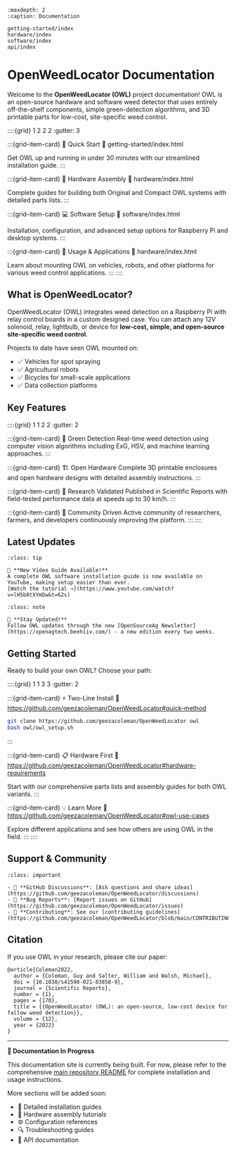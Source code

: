 ```{toctree}
:maxdepth: 2
:caption: Documentation

getting-started/index
hardware/index
software/index
api/index
```

# OpenWeedLocator Documentation

Welcome to the **OpenWeedLocator (OWL)** project documentation! OWL is an open-source hardware and software weed detector that uses entirely off-the-shelf components, simple green-detection algorithms, and 3D printable parts for low-cost, site-specific weed control.

::::{grid} 1 2 2 2
:gutter: 3

:::{grid-item-card} 🚀 Quick Start
:link: getting-started/index.html

Get OWL up and running in under 30 minutes with our streamlined installation guide.
:::

:::{grid-item-card} 🔧 Hardware Assembly
:link: hardware/index.html

Complete guides for building both Original and Compact OWL systems with detailed parts lists.
:::

:::{grid-item-card} 💻 Software Setup
:link: software/index.html

Installation, configuration, and advanced setup options for Raspberry Pi and desktop systems.
:::

:::{grid-item-card} 📖 Usage & Applications
:link: hardware/index.html

Learn about mounting OWL on vehicles, robots, and other platforms for various weed control applications.
:::
::::

## What is OpenWeedLocator?

OpenWeedLocator (OWL) integrates weed detection on a Raspberry Pi with relay control boards in a custom designed case. You can attach any 12V solenoid, relay, lightbulb, or device for **low-cost, simple, and open-source site-specific weed control**.

Projects to date have seen OWL mounted on:
- ✅ Vehicles for spot spraying
- ✅ Agricultural robots 
- ✅ Bicycles for small-scale applications
- ✅ Data collection platforms

## Key Features

::::{grid} 1 1 2 2
:gutter: 2

:::{grid-item-card} 🌱 Green Detection
Real-time weed detection using computer vision algorithms including ExG, HSV, and machine learning approaches.
:::

:::{grid-item-card} 🏗️ Open Hardware
Complete 3D printable enclosures and open hardware designs with detailed assembly instructions.
:::

:::{grid-item-card} 🔬 Research Validated
Published in Scientific Reports with field-tested performance data at speeds up to 30 km/h.
:::

:::{grid-item-card} 🤝 Community Driven
Active community of researchers, farmers, and developers continuously improving the platform.
:::
::::

## Latest Updates

```{admonition} February 2025 - Complete Installation Guide
:class: tip

🎥 **New Video Guide Available!** 
A complete OWL software installation guide is now available on YouTube, making setup easier than ever.
[Watch the tutorial →](https://www.youtube.com/watch?v=lH5b8tXYmDw&t=62s)
```

```{admonition} OpenSourceAg Newsletter
:class: note

📧 **Stay Updated!** 
Follow OWL updates through the new [OpenSourceAg Newsletter](https://openagtech.beehiiv.com/) - a new edition every two weeks.
```

## Getting Started

Ready to build your own OWL? Choose your path:

::::{grid} 1 1 3 3
:gutter: 2

:::{grid-item-card} ⚡ Two-Line Install
:link: https://github.com/geezacoleman/OpenWeedLocator#quick-method

```bash
git clone https://github.com/geezacoleman/OpenWeedLocator owl
bash owl/owl_setup.sh
```
:::

:::{grid-item-card} 📋 Hardware First
:link: https://github.com/geezacoleman/OpenWeedLocator#hardware-requirements

Start with our comprehensive parts lists and assembly guides for both OWL variants.
:::

:::{grid-item-card} 💡 Learn More
:link: https://github.com/geezacoleman/OpenWeedLocator#owl-use-cases

Explore different applications and see how others are using OWL in the field.
:::
::::

## Support & Community

```{admonition} Need Help?
:class: important

- 💬 **GitHub Discussions**: [Ask questions and share ideas](https://github.com/geezacoleman/OpenWeedLocator/discussions)
- 🐛 **Bug Reports**: [Report issues on GitHub](https://github.com/geezacoleman/OpenWeedLocator/issues)
- 🤝 **Contributing**: See our [contributing guidelines](https://github.com/geezacoleman/OpenWeedLocator/blob/main/CONTRIBUTING.md)
```

## Citation

If you use OWL in your research, please cite our paper:

```{code-block} bibtex
@article{Coleman2022,
  author = {Coleman, Guy and Salter, William and Walsh, Michael},
  doi = {10.1038/s41598-021-03858-9},
  journal = {Scientific Reports},
  number = {1},
  pages = {170},
  title = {{OpenWeedLocator (OWL): an open-source, low-cost device for fallow weed detection}},
  volume = {12},
  year = {2022}
}
```

---

**🚧 Documentation In Progress**

This documentation site is currently being built. For now, please refer to the comprehensive [main repository README](https://github.com/geezacoleman/OpenWeedLocator) for complete installation and usage instructions.

More sections will be added soon:
- 📖 Detailed installation guides
- 🔧 Hardware assembly tutorials  
- ⚙️ Configuration references
- 🔍 Troubleshooting guides
- 🤖 API documentation